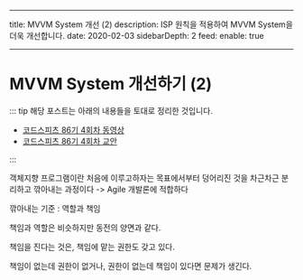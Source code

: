 
---

title: MVVM System 개선 (2)
description: ISP 원칙을 적용하여 MVVM System을 더욱 개선합니다.
date: 2020-02-03
sidebarDepth: 2
feed:
  enable: true

---

# MVVM System 개선하기 (2)

::: tip 해당 포스트는 아래의 내용들을 토대로 정리한 것입니다.

- [코드스피츠 86기 4회차 동영상](https://www.youtube.com/watch?v=r4vOF7WpxgM&t=868s)
- [코드스피츠 86기 4회차 교안](https://www.youtube.com/redirect?event=video_description&redir_token=XLwW9xXpx7jguNfQtusWz-xpQG18MTU4MDc3MTMzNEAxNTgwNjg0OTM0&q=https%3A%2F%2F1drv.ms%2Fb%2Fs%21As25AGJ08guuhLNW7fuz3TgPMCZSkA&v=r4vOF7WpxgM)

:::

객체지향 프로그램이란 처음에 이루고하자는 목표에서부터 덩어리진 것을 차근차근 분리하고 깎아내는 과정이다 -> Agile 개발론에 적합하다

깎아내는 기준 : 역할과 책임

책임과 역할은 비슷하지만 동전의 양면과 같다.

책임을 진다는 것은, 책임에 맡는 권한도 갖고 있다.

책임이 없는데 권한이 없거나, 권한이 없는데 책임이 있다면 문제가 생긴다.
